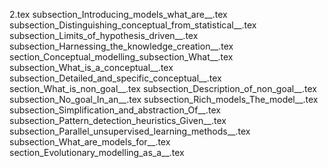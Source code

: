 2.tex
subsection_Introducing_models_what_are__.tex
subsection_Distinguishing_conceptual_from_statistical__.tex
subsection_Limits_of_hypothesis_driven__.tex
subsection_Harnessing_the_knowledge_creation__.tex
section_Conceptual_modelling_subsection_What__.tex
subsection_What_is_a_conceptual__.tex
subsection_Detailed_and_specific_conceptual__.tex
section_What_is_non_goal__.tex
subsection_Description_of_non_goal__.tex
subsection_No_goal_In_an__.tex
subsection_Rich_models_The_model__.tex
subsection_Simplification_and_abstraction_Of__.tex
subsection_Pattern_detection_heuristics_Given__.tex
subsection_Parallel_unsupervised_learning_methods__.tex
subsection_What_are_models_for__.tex
section_Evolutionary_modelling_as_a__.tex
